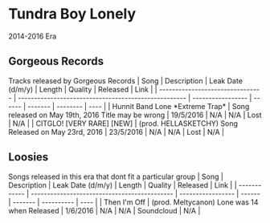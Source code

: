 # Tundra Boy Lonely
2014-2016 Era
## Gorgeous Records
Tracks released by Gorgeous Records
| Song                             | Description                                          | Leak Date (d/m/y) | Length | Quality | Released | Link |
| -------------------------------- | ---------------------------------------------------- | ----------------- | ------ | ------- | -------- | ---- |
| Hunnit Band Lone \*Extreme Trap* | Song released on May 19th, 2016 Title may be wrong   | 19/5/2016         | N/A    | N/A     | Lost     | N/A  |
| CITGLO! [VERY RARE] [NEW]        | (prod. HELLASKETCHY) Song Released on May 23rd, 2016 | 23/5/2016         | N/A    | N/A     | Lost     | N/A  | 
## Loosies
Songs released in this era that dont fit a particular group
| Song         | Description                                  | Leak Date (d/m/y) | Length | Quality | Released   | Link |
| ------------ | -------------------------------------------- | ----------------- | ------ | ------- | ---------- | ---- |
| Then I'm Off | (prod. Meltycanon) Lone was 14 when Released | 1/6/2016          | N/A    | N/A     | Soundcloud | N/A  |
